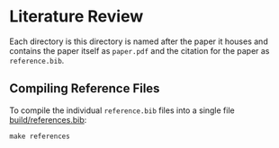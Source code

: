 # Literature Review

Each directory is this directory is named after the paper it houses and
contains the paper itself as `paper.pdf` and the citation for the paper
as `reference.bib`.

## Compiling Reference Files

To compile the individual `reference.bib` files into a single file
[build/references.bib](build/references.bib):

```shell
make references
```
